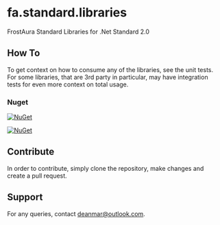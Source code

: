 # fa.standard.libraries
FrostAura Standard Libraries for .Net Standard 2.0

## How To
To get context on how to consume any of the libraries, see the unit tests. For some libraries, that are 3rd party in 
particular, may have integration tests for even more context on total usage.
### Nuget
[![NuGet](https://img.shields.io/nuget/v/FrostAura.Libraries.Core.svg?label=Nuget%20|%20FrostAura.Libraries.Core&style=for-the-badge)](https://www.nuget.org/packages/FrostAura.Libraries.Core/)

[![NuGet](https://img.shields.io/nuget/v/FrostAura.Libraries.Data.svg?label=Nuget%20|%20FrostAura.Libraries.Data&style=for-the-badge)](https://www.nuget.org/packages/FrostAura.Libraries.Data/)

## Contribute
In order to contribute, simply clone the repository, make changes and create a pull request.

## Support
For any queries, contact deanmar@outlook.com.
